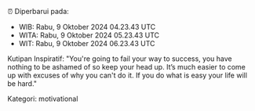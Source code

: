 ⏰ Diperbarui pada:
- WIB: Rabu, 9 Oktober 2024 04.23.43 UTC
- WITA: Rabu, 9 Oktober 2024 05.23.43 UTC
- WIT: Rabu, 9 Oktober 2024 06.23.43 UTC

Kutipan Inspiratif:
"You're going to fail your way to success, you have nothing to be ashamed of so keep your head up. It’s much easier to come up with excuses of why you can't do it. If you do what is easy your life will be hard."


Kategori: motivational

